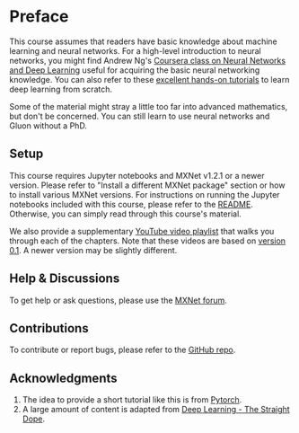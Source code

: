 # Preface

This course assumes that readers have basic knowledge about machine learning and neural networks. For a high-level introduction to neural networks, you might find Andrew Ng's [Coursera class on Neural Networks and Deep Learning](https://www.coursera.org/learn/neural-networks-deep-learning) useful for acquiring the basic neural networking knowledge. You can also refer to these
[excellent hands-on tutorials](http://gluon.mxnet.io/) to learn deep learning from scratch.

Some of the material might stray a little too far into advanced mathematics, but don't be concerned. You can still learn to use neural networks and Gluon without a PhD.

## Setup

This course requires Jupyter notebooks and MXNet v1.2.1 or a newer
version. Please refer to "Install a different MXNet package" section or how to install
various MXNet versions. For instructions on running the Jupyter notebooks
included with this course, please refer to the
[README](https://github.com/mli/gluon-crash-course/blob/master/README.md). Otherwise,
you can simply read through this course's material.

We also provide a supplementary
[YouTube video playlist](https://www.youtube.com/playlist?list=PLkEvNnRk8uVmVKRDgznk3o3LxmjFRaW7s)
that walks you through each of the chapters. Note that these videos are based on
[version 0.1](https://github.com/mli/gluon-crash-course/releases/tag/v0.1). A newer
version may be slightly different.


## Help & Discussions
To get help or ask questions, please use the [MXNet forum](https://discuss.mxnet.io/).


## Contributions
To contribute or report bugs, please refer to the [GitHub repo](https://github.com/mli/gluon-crash-course).


## Acknowledgments

1. The idea to provide a short tutorial like this is from [Pytorch](http://pytorch.org/tutorials/beginner/deep_learning_60min_blitz.html).
1. A large amount of content is adapted from [Deep Learning - The Straight Dope](http://gluon.mxnet.io/).
